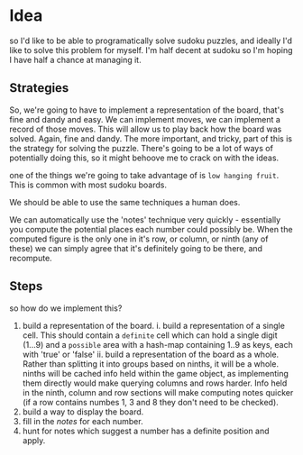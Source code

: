 # Idea

so I'd like to be able to programatically solve sudoku puzzles, and ideally I'd
like to solve this problem for myself. I'm half decent at sudoku so I'm hoping I
have half a chance at managing it.

## Strategies

So, we're going to have to implement a representation of the board, that's fine
and dandy and easy. We can implement moves, we can implement a record of those
moves. This will allow us to play back how the board was solved. Again, fine and
dandy. The more important, and tricky, part of this is the strategy for solving
the puzzle. There's going to be a lot of ways of potentially doing this, so it
might behoove me to crack on with the ideas.

one of the things we're going to take advantage of is `low hanging fruit`. This
is common with most sudoku boards.

We should be able to use the same techniques a human does.

We can automatically use the 'notes' technique very quickly - essentially you
compute the potential places each number could possibly be. When the computed
figure is the only one in it's row, or column, or ninth (any of these) we can
simply agree that it's definitely going to be there, and recompute.

## Steps

so how do we implement this?

1. build a representation of the board.
	i. build a representation of a single cell. This should contain a
	`definite` cell which can hold a single digit (1...9) and a `possible`
	area with a hash-map containing 1..9 as keys, each with 'true' or
	'false'
	ii. build a representation of the board as a whole. Rather than
	splitting it into groups based on ninths, it will be a whole. ninths
	will be cached info held within the game object, as implementing them
	directly would make querying columns and rows harder. Info held in the
	ninth, column and row sections will make computing notes quicker (if a
	row contains numbes 1, 3 and 8 they don't need to be checked).
2. build a way to display the board.
3. fill in the *notes* for each number.
4. hunt for notes which suggest a number has a definite position and apply.

